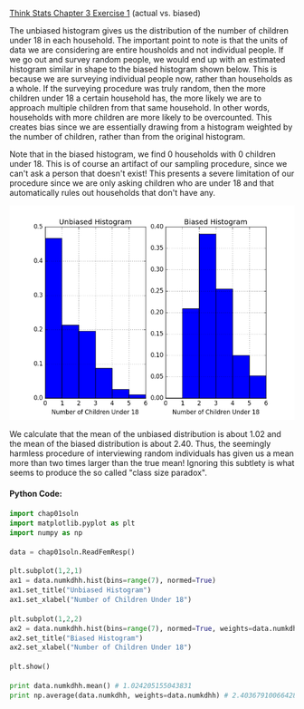 [Think Stats Chapter 3 Exercise 1](http://greenteapress.com/thinkstats2/html/thinkstats2004.html#toc31) (actual vs. biased)

The unbiased histogram gives us the distribution of the number of children under 18 in each household. The important point to note is that the units of data we are considering are entire housholds and not individual people. If we go out and survey random people, we would end up with an estimated histogram similar in shape to the biased histogram shown below. This is because we are surveying individual people now, rather than households as a whole. If the surveying procedure was truly random, then the more children under 18 a certain household has, the more likely we are to approach multiple children from that same household. In other words, households with more children are more likely to be overcounted. This creates bias since we are essentially drawing from a histogram weighted by the number of children, rather than from the original histogram.

Note that in the biased histogram, we find 0 households with 0 children under 18. This is of course an artifact of our sampling procedure, since we can't ask a person that doesn't exist! This presents a severe limitation of our procedure since we are only asking children who are under 18 and that automatically rules out households that don't have any. 

![alt text](https://github.com/a3huang/dsp/blob/master/img/figure_1.png "Figure 1")

We calculate that the mean of the unbiased distribution is about 1.02 and the mean of the biased distribution is about 2.40. Thus, the seemingly harmless procedure of interviewing random individuals has given us a mean more than two times larger than the true mean! Ignoring this subtlety is what seems to produce the so called "class size paradox".

#### Python Code:
```python
import chap01soln
import matplotlib.pyplot as plt
import numpy as np

data = chap01soln.ReadFemResp()

plt.subplot(1,2,1)
ax1 = data.numkdhh.hist(bins=range(7), normed=True)
ax1.set_title("Unbiased Histogram")
ax1.set_xlabel("Number of Children Under 18")

plt.subplot(1,2,2)
ax2 = data.numkdhh.hist(bins=range(7), normed=True, weights=data.numkdhh)
ax2.set_title("Biased Histogram")
ax2.set_xlabel("Number of Children Under 18")

plt.show()

print data.numkdhh.mean() # 1.024205155043831                                   
print np.average(data.numkdhh, weights=data.numkdhh) # 2.4036791006642821  
```
